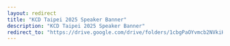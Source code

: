 ```yaml
---
layout: redirect
title: "KCD Taipei 2025 Speaker Banner"
description: "KCD Taipei 2025 Speaker Banner"
redirect_to: "https://drive.google.com/drive/folders/1cbgPaOYvmcb2NVkiH5QikHu2us01rp9p"
---
```

